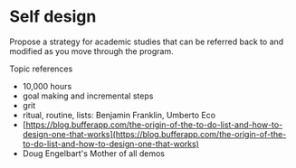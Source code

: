 # Self design

Propose a strategy for academic studies that can be referred back to and modified as you move through the program.

Topic references

* 10,000 hours
* goal making and incremental steps
* grit
* ritual, routine, lists: Benjamin Franklin, Umberto Eco
* [https://blog.bufferapp.com/the-origin-of-the-to-do-list-and-how-to-design-one-that-works](https://blog.bufferapp.com/the-origin-of-the-to-do-list-and-how-to-design-one-that-works)
* Doug Engelbart's Mother of all demos




